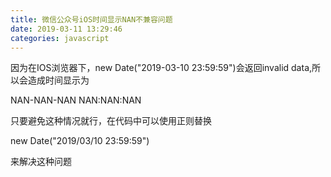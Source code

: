 ```yaml
---
title: 微信公众号iOS时间显示NAN不兼容问题
date: 2019-03-11 13:29:46
categories: javascript
---
```


因为在IOS浏览器下，new Date("2019-03-10 23:59:59")会返回invalid data,所以会造成时间显示为

  NAN-NAN-NAN NAN:NAN:NAN

只要避免这种情况就行，在代码中可以使用正则替换

  new Date("2019/03/10 23:59:59")

来解决这种问题  

